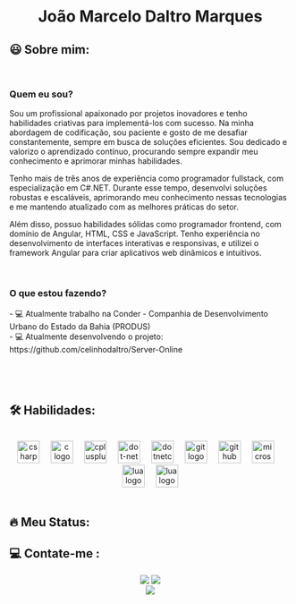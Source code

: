 
###

<h1 align="center">João Marcelo Daltro Marques </h1>



### 
<h2 align="left"> 😃 Sobre mim: </h2>

<br/>

###
<h3>Quem eu sou?</h3>
<p>
  Sou um profissional apaixonado por projetos inovadores e tenho habilidades criativas para implementá-los com sucesso. Na minha abordagem de codificação, sou paciente e gosto de me desafiar constantemente, sempre em busca de soluções eficientes. Sou dedicado e valorizo o aprendizado contínuo, procurando sempre expandir meu conhecimento e aprimorar minhas habilidades.

  Tenho mais de três anos de experiência como programador fullstack, com especialização em C#.NET. Durante esse tempo, desenvolvi soluções robustas e escaláveis, aprimorando meu conhecimento nessas tecnologias e me mantendo atualizado com as melhores práticas do setor.

  Além disso, possuo habilidades sólidas como programador frontend, com domínio de Angular, HTML, CSS e JavaScript. Tenho experiência no desenvolvimento de interfaces interativas e responsivas, e utilizei o framework Angular para criar aplicativos web dinâmicos e intuitivos.
</p>

<br/>

<h3> O que estou fazendo? </h3>
- 💻 Atualmente trabalho na Conder - Companhia de Desenvolvimento Urbano do Estado da Bahia (PRODUS) <br/>
- 💻 Atualmente desenvolvendo o projeto: https://github.com/celinhodaltro/Server-Online
  

###
<br/>
<br/>


<h2 align="left"> 🛠 Habilidades: </h2>
<br/>


<div align="center">
  <img src="https://cdn.jsdelivr.net/gh/devicons/devicon/icons/csharp/csharp-original.svg" height="40" alt="csharp logo"  />
  <img width="12" />
  <img src="https://cdn.jsdelivr.net/gh/devicons/devicon/icons/c/c-original.svg" height="40" alt="c logo"  />
  <img width="12" />
  <img src="https://cdn.jsdelivr.net/gh/devicons/devicon/icons/cplusplus/cplusplus-original.svg" height="40" alt="cplusplus logo"  />
  <img width="12" />
  <img src="https://cdn.jsdelivr.net/gh/devicons/devicon/icons/dot-net/dot-net-original.svg" height="40" alt="dot-net logo"  />
  <img width="12" />
  <img src="https://cdn.jsdelivr.net/gh/devicons/devicon/icons/dotnetcore/dotnetcore-original.svg" height="40" alt="dotnetcore logo"  />
  <img width="12" />
  <img src="https://cdn.jsdelivr.net/gh/devicons/devicon/icons/git/git-original.svg" height="40" alt="git logo"  />
  <img width="12" />
  <img src="https://cdn.jsdelivr.net/gh/devicons/devicon/icons/github/github-original.svg" height="40" alt="github logo"  />
  <img width="12" />
  <img src="https://cdn.jsdelivr.net/gh/devicons/devicon/icons/microsoftsqlserver/microsoftsqlserver-plain.svg" height="40" alt="microsoftsqlserver logo"  />
  <img width="12" />
  <img src="https://cdn.jsdelivr.net/gh/devicons/devicon/icons/lua/lua-original.svg" height="40" alt="lua logo"  />
  <img width="12" />
  <img src="https://cdn.jsdelivr.net/gh/devicons/devicon/icons/docker/docker-original.svg" height="40" alt="lua logo"  />
</div>
<br/>

###

<h2 align="left">🔥 Meu Status:</h2>

<h2 align="left">💻 Contate-me :</h2>

<div align="center">
  <a href = "mailto:celinhodaltro@gmail.com"><img src="https://img.shields.io/badge/-Gmail-%23333?style=for-the-badge&logo=gmail&logoColor=white" target="_blank"></a>
  <a href="https://www.linkedin.com/in/joaomarcelomarques/" target="_blank"><img src="https://img.shields.io/badge/-LinkedIn-%230077B5?style=for-the-badge&logo=linkedin&logoColor=white" target="_blank"></a> 
</div>

<div align="center">
  <img src="https://visitor-badge.laobi.icu/badge?page_id=celinhodaltro.celinhodaltro&"  />
</div>
